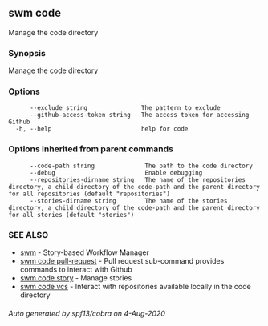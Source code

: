 ## swm code

Manage the code directory

### Synopsis

Manage the code directory

### Options

```
      --exclude string               The pattern to exclude
      --github-access-token string   The access token for accessing Github
  -h, --help                         help for code
```

### Options inherited from parent commands

```
      --code-path string              The path to the code directory
      --debug                         Enable debugging
      --repositories-dirname string   The name of the repositories directory, a child directory of the code-path and the parent directory for all repositories (default "repositories")
      --stories-dirname string        The name of the stories directory, a child directory of the code-path and the parent directory for all stories (default "stories")
```

### SEE ALSO

* [swm](swm.md)	 - Story-based Workflow Manager
* [swm code pull-request](swm_code_pull-request.md)	 - Pull request sub-command provides commands to interact with Github
* [swm code story](swm_code_story.md)	 - Manage stories
* [swm code vcs](swm_code_vcs.md)	 - Interact with repositories available locally in the code directory

###### Auto generated by spf13/cobra on 4-Aug-2020
